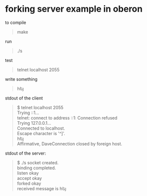 forking server example in oberon
================================

to compile

>make

run

>./s

test

>telnet localhost 2055

write something

>հեյ

stdout of the client

> $ telnet localhost 2055  
Trying ::1...  
telnet: connect to address ::1: Connection refused  
Trying 127.0.0.1...  
Connected to localhost.  
Escape character is '^]'.  
հեյ  
Affirmative, DaveConnection closed by foreign host.  

stdout of the server:

>$ ./s
socket created.  
binding completed.  
listen okay  
accept okay  
forked okay  
received message is հեյ  
